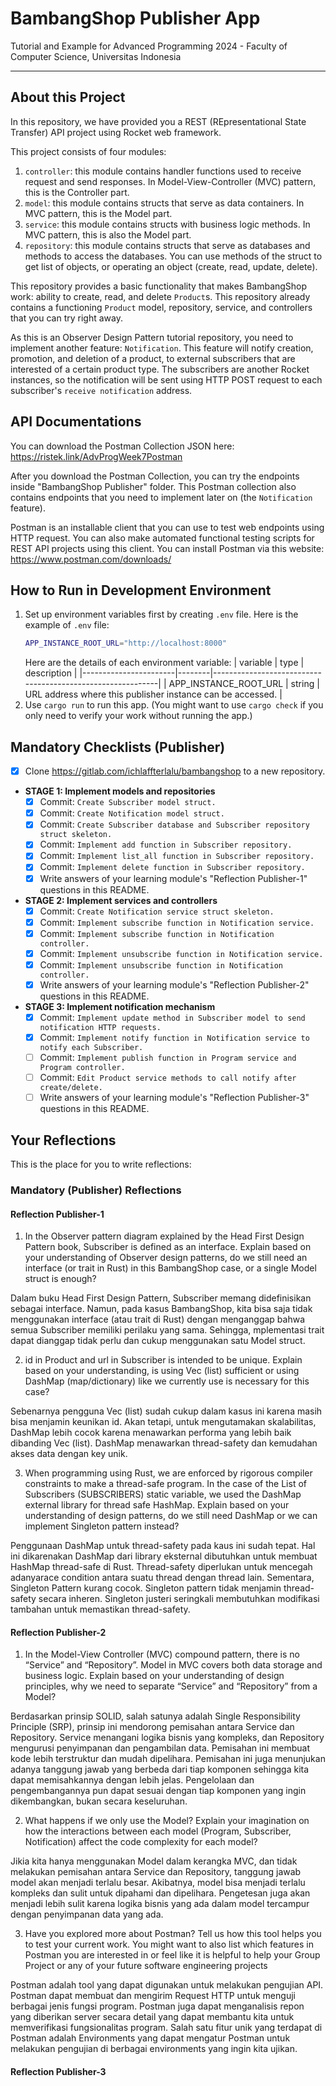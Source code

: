 # BambangShop Publisher App
Tutorial and Example for Advanced Programming 2024 - Faculty of Computer Science, Universitas Indonesia

---

## About this Project
In this repository, we have provided you a REST (REpresentational State Transfer) API project using Rocket web framework.

This project consists of four modules:
1.  `controller`: this module contains handler functions used to receive request and send responses.
    In Model-View-Controller (MVC) pattern, this is the Controller part.
2.  `model`: this module contains structs that serve as data containers.
    In MVC pattern, this is the Model part.
3.  `service`: this module contains structs with business logic methods.
    In MVC pattern, this is also the Model part.
4.  `repository`: this module contains structs that serve as databases and methods to access the databases.
    You can use methods of the struct to get list of objects, or operating an object (create, read, update, delete).

This repository provides a basic functionality that makes BambangShop work: ability to create, read, and delete `Product`s.
This repository already contains a functioning `Product` model, repository, service, and controllers that you can try right away.

As this is an Observer Design Pattern tutorial repository, you need to implement another feature: `Notification`.
This feature will notify creation, promotion, and deletion of a product, to external subscribers that are interested of a certain product type.
The subscribers are another Rocket instances, so the notification will be sent using HTTP POST request to each subscriber's `receive notification` address.

## API Documentations

You can download the Postman Collection JSON here: https://ristek.link/AdvProgWeek7Postman

After you download the Postman Collection, you can try the endpoints inside "BambangShop Publisher" folder.
This Postman collection also contains endpoints that you need to implement later on (the `Notification` feature).

Postman is an installable client that you can use to test web endpoints using HTTP request.
You can also make automated functional testing scripts for REST API projects using this client.
You can install Postman via this website: https://www.postman.com/downloads/

## How to Run in Development Environment
1.  Set up environment variables first by creating `.env` file.
    Here is the example of `.env` file:
    ```bash
    APP_INSTANCE_ROOT_URL="http://localhost:8000"
    ```
    Here are the details of each environment variable:
    | variable              | type   | description                                                |
    |-----------------------|--------|------------------------------------------------------------|
    | APP_INSTANCE_ROOT_URL | string | URL address where this publisher instance can be accessed. |
2.  Use `cargo run` to run this app.
    (You might want to use `cargo check` if you only need to verify your work without running the app.)

## Mandatory Checklists (Publisher)
-   [x] Clone https://gitlab.com/ichlaffterlalu/bambangshop to a new repository.
-   **STAGE 1: Implement models and repositories**
    -   [x] Commit: `Create Subscriber model struct.`
    -   [x] Commit: `Create Notification model struct.`
    -   [x] Commit: `Create Subscriber database and Subscriber repository struct skeleton.`
    -   [x] Commit: `Implement add function in Subscriber repository.`
    -   [x] Commit: `Implement list_all function in Subscriber repository.`
    -   [x] Commit: `Implement delete function in Subscriber repository.`
    -   [x] Write answers of your learning module's "Reflection Publisher-1" questions in this README.
-   **STAGE 2: Implement services and controllers**
    -   [x] Commit: `Create Notification service struct skeleton.`
    -   [x] Commit: `Implement subscribe function in Notification service.`
    -   [x] Commit: `Implement subscribe function in Notification controller.`
    -   [x] Commit: `Implement unsubscribe function in Notification service.`
    -   [x] Commit: `Implement unsubscribe function in Notification controller.`
    -   [x] Write answers of your learning module's "Reflection Publisher-2" questions in this README.
-   **STAGE 3: Implement notification mechanism**
    -   [x] Commit: `Implement update method in Subscriber model to send notification HTTP requests.`
    -   [x] Commit: `Implement notify function in Notification service to notify each Subscriber.`
    -   [ ] Commit: `Implement publish function in Program service and Program controller.`
    -   [ ] Commit: `Edit Product service methods to call notify after create/delete.`
    -   [ ] Write answers of your learning module's "Reflection Publisher-3" questions in this README.

## Your Reflections
This is the place for you to write reflections:

### Mandatory (Publisher) Reflections

#### Reflection Publisher-1
1. In the Observer pattern diagram explained by the Head First Design Pattern book, Subscriber is defined as an interface. Explain based on your understanding of Observer design patterns, do we still need an interface (or trait in Rust) in this BambangShop case, or a single Model struct is enough?

Dalam buku Head First Design Pattern, Subscriber memang didefinisikan sebagai interface.  Namun, pada kasus BambangShop, kita bisa saja tidak menggunakan interface (atau trait di Rust) dengan menganggap bahwa semua Subscriber memiliki perilaku yang sama. Sehingga, mplementasi trait dapat dianggap tidak perlu dan cukup menggunakan satu Model struct. 

2. id in Product and url in Subscriber is intended to be unique. Explain based on your understanding, is using Vec (list) sufficient or using DashMap (map/dictionary) like we currently use is necessary for this case?

Sebenarnya pengguna Vec (list) sudah cukup dalam kasus ini karena masih bisa menjamin keunikan id. Akan tetapi, untuk mengutamakan skalabilitas, DashMap lebih cocok karena menawarkan performa yang lebih baik dibanding Vec (list). DashMap menawarkan thread-safety dan kemudahan akses data dengan key unik.

3. When programming using Rust, we are enforced by rigorous compiler constraints to make a thread-safe program. In the case of the List of Subscribers (SUBSCRIBERS) static variable, we used the DashMap external library for thread safe HashMap. Explain based on your understanding of design patterns, do we still need DashMap or we can implement Singleton pattern instead?


Penggunaan DashMap untuk thread-safety pada kaus ini sudah tepat. Hal ini dikarenakan DashMap dari library eksternal dibutuhkan untuk membuat HashMap thread-safe di Rust. Thread-safety diperlukan untuk mencegah adanyarace condition antara suatu thread dengan thread lain. Sementara, Singleton Pattern kurang cocok. Singleton pattern tidak menjamin thread-safety secara inheren. Singleton justeri seringkali membutuhkan modifikasi tambahan untuk memastikan thread-safety.

#### Reflection Publisher-2
1. In the Model-View Controller (MVC) compound pattern, there is no “Service” and “Repository”. Model in MVC covers both data storage and business logic. Explain based on your understanding of design principles, why we need to separate “Service” and “Repository” from a Model?

Berdasarkan prinsip SOLID, salah satunya adalah Single Responsibility Principle (SRP), prinsip ini mendorong pemisahan antara Service dan Repository. Service menangani logika bisnis yang kompleks, dan Repository mengurusi penyimpanan dan pengambilan data. Pemisahan ini membuat kode lebih terstruktur dan mudah dipelihara. Pemisahan ini juga menunjukan adanya tanggung jawab yang berbeda dari tiap komponen sehingga kita dapat memisahkannya dengan lebih jelas. Pengelolaan dan pengembangannya pun dapat sesuai dengan tiap komponen yang ingin dikembangkan, bukan secara keseluruhan.

2. What happens if we only use the Model? Explain your imagination on how the interactions between each model (Program, Subscriber, Notification) affect the code complexity for each model?

Jikia kita hanya menggunakan Model dalam kerangka MVC, dan tidak melakukan pemisahan antara Service dan Repository, tanggung jawab model akan menjadi terlalu besar. Akibatnya, model bisa menjadi terlalu kompleks dan sulit untuk dipahami dan dipelihara. Pengetesan juga akan menjadi lebih sulit karena logika bisnis yang ada dalam model tercampur dengan penyimpanan data yang ada.

3. Have you explored more about Postman? Tell us how this tool helps you to test your current work. You might want to also list which features in Postman you are interested in or feel like it is helpful to help your Group Project or any of your future software engineering projects

Postman adalah tool yang dapat digunakan untuk melakukan pengujian API. Postman dapat membuat dan mengirim Request HTTP untuk menguji berbagai jenis fungsi program. Postman juga dapat menganalisis repon yang diberikan server secara detail yang dapat membantu kita untuk memverifikasi fungsionalitas program. Salah satu fitur unik yang terdapat di Postman adalah Environments yang dapat mengatur Postman untuk melakukan pengujian di berbagai environments yang ingin kita ujikan.

#### Reflection Publisher-3

